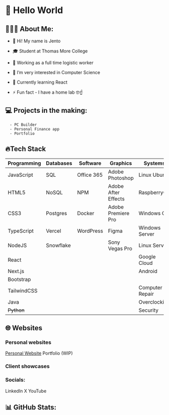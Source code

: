 # 👋 Hello World


## 👨🏼‍🎨 About Me:
- 🙋 Hi! My name is Jento
- 🎓 Student at Thomas More College
- 🏢 Working as a full time logistic worker
  
- 👀 I’m very interested in Computer Science
- 🌱 Currently learning React
- ⚡️ Fun fact - I have a home lab 🤓☝️


## 💻 Projects in the making:
      - PC Builder
      - Personal Finance app
      - Portfolio


## 🔥Tech Stack
| **Programming**    | **Databases** | **Software**         | **Graphics**              | **Systems**             |
|--------------------|---------------|----------------------|---------------------------|-------------------------|
| JavaScript         | SQL           | Office 365           | Adobe Photoshop           | Linux Ubuntu            |
| HTML5              | NoSQL         | NPM                  | Adobe After Effects       | RaspberryOS             |
| CSS3               | Postgres      | Docker               | Adobe Premiere Pro        | Windows OS              |
| TypeScript         | Vercel        | WordPress            | Figma                     | Windows Server          |
| NodeJS             | Snowflake     |                      | Sony Vegas Pro            | Linux Server            |
| React              |               |                      |                           | Google Cloud            |
| Next.js            |               |                      |                           | Android                 |
| Bootstrap          |               |                      |                           |                         |
| TailwindCSS        |               |                      |                           | Computer Repair         |
| Java               |               |                      |                           | Overclocking            |
| ~~Python~~         |               |                      |                           | Security                |

## 🌐 Websites
### Personal websites
[Personal Website](https://jentopieters.be)
Portfolio (WIP)

### Client showcases

### Socials:
LinkedIn X YouTube

## 📊 GitHub Stats:
